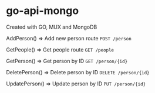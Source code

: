 # go-api-mongo

Created with GO, MUX and MongoDB

AddPerson() => Add new person route `POST /person`

GetPeople() => Get people route `GET /people`

GetPerson() => Get person by ID `GET /person/{id}`

DeletePerson() => Delete person by ID `DELETE /person/{id}`

UpdatePerson() => Update person by ID `PUT /person/{id}`
